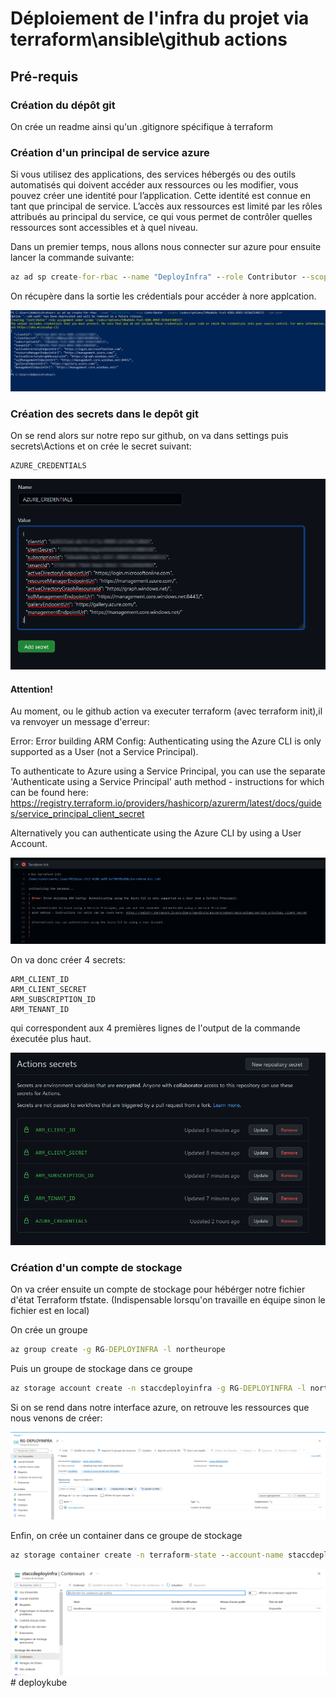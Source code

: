 # Déploiement de l'infra du projet via terraform\ansible\github actions

## Pré-requis
### Création du dépôt git

On crée un readme ainsi qu'un .gitignore spécifique à terraform

### Création d'un principal de service azure

Si vous utilisez des applications, des services hébergés ou des outils automatisés qui doivent accéder aux ressources ou les modifier, vous pouvez créer une identité pour l’application. Cette identité est connue en tant que principal de service. L’accès aux ressources est limité par les rôles attribués au principal du service, ce qui vous permet de contrôler quelles ressources sont accessibles et à quel niveau. 

Dans un premier temps, nous allons nous connecter sur azure pour ensuite lancer la commande suivante:

```cmd
az ad sp create-for-rbac --name "DeployInfra" --role Contributor --scopes /subscriptions/<numero de subscription> --sdk-auth
```

On récupère dans la sortie les crédentials pour accéder à nore applcation.

![infra1.png](infra1.png)

### Création des secrets dans le depôt git

On se rend alors sur notre repo sur github, on va dans settings puis secrets\Actions et on crée le secret suivant:

    AZURE_CREDENTIALS

![infra2.png](infra2.png)

#### Attention!

Au moment, ou le github action va executer terraform (avec terraform init),il va renvoyer un message d'erreur:


 Error: Error building ARM Config: Authenticating using the Azure CLI is only supported as a User (not a Service Principal).

To authenticate to Azure using a Service Principal, you can use the separate 'Authenticate using a Service Principal'
auth method - instructions for which can be found here: https://registry.terraform.io/providers/hashicorp/azurerm/latest/docs/guides/service_principal_client_secret

Alternatively you can authenticate using the Azure CLI by using a User Account.

![infra5.png](infra5.png)

On va donc créer 4 secrets:

	ARM_CLIENT_ID
	ARM_CLIENT_SECRET
	ARM_SUBSCRIPTION_ID
	ARM_TENANT_ID

qui correspondent aux 4 premières lignes de l'output de la commande éxecutée plus haut.

![infra6.png](infra6.png)
### Création d'un compte de stockage

On va créer ensuite un compte de stockage pour hébérger notre fichier d'état Terraform tfstate. (Indispensable lorsqu'on travaille en équipe sinon le fichier est en local)

On crée un groupe

```cmd	
az group create -g RG-DEPLOYINFRA -l northeurope
```

Puis un groupe de stockage dans ce groupe
	
```cmd
az storage account create -n staccdeployinfra -g RG-DEPLOYINFRA -l northeurope --sku Standard_LRS
```

Si on se rend dans notre interface azure, on retrouve les ressources que nous venons de créer:

![infra3.png](infra3.png)


Enfin, on crée un container dans ce groupe de stockage
	
```cmd
az storage container create -n terraform-state --account-name staccdeployinfra
```

![infra4.png](infra4.png)#   d e p l o y k u b e 
 
 